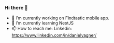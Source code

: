 ### Hi there 👋

<!--
**DanielVagner/DanielVagner** is a ✨ _special_ ✨ repository because its `README.md` (this file) appears on your GitHub profile.

Here are some ideas to get you started:
-->

- 🔭 I’m currently working on Findtastic mobile app.
- 🌱 I’m currently learning NestJS
- 📫 How to reach me: Linkedin: https://www.linkedin.com/in/danielvagner/

